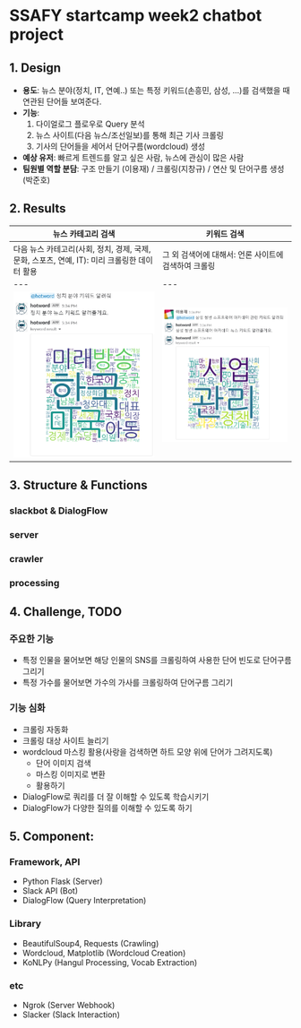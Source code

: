 # SSAFY startcamp week2 chatbot project

## 1. Design
- **용도**: 뉴스 분야(정치, IT, 연예..) 또는 특정 키워드(손흥민, 삼성, ...)를 검색했을 때 연관된 단어들 보여준다.
- **기능**:
  1. 다이얼로그 플로우로 Query 분석
  2. 뉴스 사이트(다음 뉴스/조선일보)를 통해 최근 기사 크롤링 
  3. 기사의 단어들을 세어서 단어구름(wordcloud) 생성
- **예상 유저**: 빠르게 트렌드를 알고 싶은 사람, 뉴스에 관심이 많은 사람
- **팀원별 역할 분담**: 구조 만들기 (이용재) / 크롤링(지창규) / 연산 및 단어구름 생성(박준호)


## 2. Results
|**뉴스 카테고리 검색**|**키워드 검색**|
|---|---|
|다음 뉴스 카테고리(사회, 정치, 경제, 국제, 문화, 스포츠, 연예, IT): 미리 크롤링한 데이터 활용|그 외 검색어에 대해서: 언론 사이트에 검색하여 크롤링|
|---|---|
|![result_politics](https://github.com/CoaLee/hotword/blob/master/readme_data/result_politics.PNG)|![result_ssafy](https://github.com/CoaLee/hotword/blob/master/readme_data/result_ssafy.PNG)|

## 3. Structure & Functions
### slackbot & DialogFlow

### server

### crawler

### processing


## 4. Challenge, TODO
### 주요한 기능
- 특정 인물을 물어보면 해당 인물의 SNS를 크롤링하여 사용한 단어 빈도로 단어구름 그리기
- 특정 가수를 물어보면 가수의 가사를 크롤링하여 단어구름 그리기 

### 기능 심화
- 크롤링 자동화
- 크롤링 대상 사이트 늘리기
- wordcloud 마스킹 활용(사랑을 검색하면 하트 모양 위에 단어가 그려지도록)
  - 단어 이미지 검색
  - 마스킹 이미지로 변환
  - 활용하기
- DialogFlow로 쿼리를 더 잘 이해할 수 있도록 학습시키기
- DialogFlow가 다양한 질의를 이해할 수 있도록 하기


## 5. Component: 
### Framework, API
- Python Flask (Server)
- Slack API (Bot)
- DialogFlow (Query Interpretation)

### Library
- BeautifulSoup4, Requests (Crawling)
- Wordcloud, Matplotlib (Wordcloud Creation)
- KoNLPy (Hangul Processing, Vocab Extraction)

### etc
- Ngrok (Server Webhook)
- Slacker (Slack Interaction)

